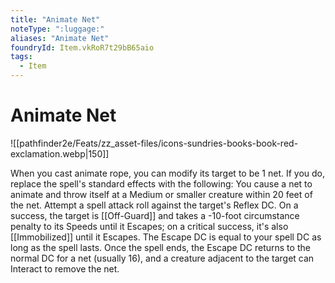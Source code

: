```yaml
---
title: "Animate Net"
noteType: ":luggage:"
aliases: "Animate Net"
foundryId: Item.vkRoR7t29bB65aio
tags:
  - Item
---
```


# Animate Net
![[pathfinder2e/Feats/zz_asset-files/icons-sundries-books-book-red-exclamation.webp|150]]

When you cast animate rope, you can modify its target to be 1 net. If you do, replace the spell's standard effects with the following: You cause a net to animate and throw itself at a Medium or smaller creature within 20 feet of the net. Attempt a spell attack roll against the target's Reflex DC. On a success, the target is [[Off-Guard]] and takes a -10-foot circumstance penalty to its Speeds until it Escapes; on a critical success, it's also [[Immobilized]] until it Escapes. The Escape DC is equal to your spell DC as long as the spell lasts. Once the spell ends, the Escape DC returns to the normal DC for a net (usually 16), and a creature adjacent to the target can Interact to remove the net.
